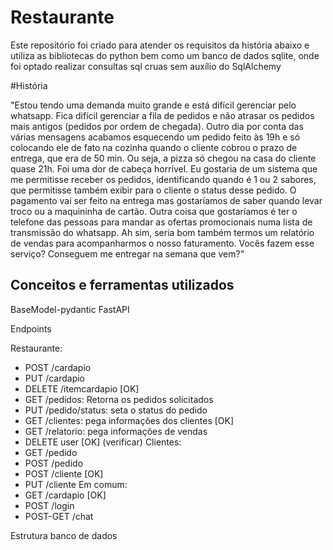 # Restaurante

Este repositório foi criado para atender os requisitos da história abaixo e utiliza as bibliotecas do python bem como um banco de dados sqlite, onde foi optado realizar consultas sql cruas sem auxílio do SqlAlchemy 

#História

"Estou tendo uma demanda muito grande e está difícil gerenciar pelo whatsapp. Fica difícil gerenciar a fila de pedidos e não atrasar os pedidos mais antigos (pedidos por ordem de chegada). Outro dia por conta das várias mensagens acabamos esquecendo um pedido feito às 19h e só colocando ele de fato na cozinha quando o cliente cobrou o prazo de entrega, que era de 50 min. Ou seja, a pizza só chegou na casa do cliente quase 21h. Foi uma dor de cabeça horrível. Eu gostaria de um sistema que me permitisse receber os pedidos, identificando quando é 1 ou 2 sabores, que permitisse também exibir para o cliente o status desse pedido. O pagamento vai ser feito na entrega mas gostaríamos de saber quando levar troco ou a maquininha de cartão. Outra coisa que gostaríamos é ter o telefone das pessoas para mandar as ofertas promocionais numa lista de transmissão do whatsapp. Ah sim, seria bom também termos um relatório de vendas para acompanharmos o nosso faturamento. Vocês fazem esse serviço? Conseguem me entregar na semana que vem?"

## Conceitos e ferramentas utilizados

BaseModel-pydantic
FastAPI


Endpoints

Restaurante:
- POST /cardapio
- PUT /cardapio 
- DELETE /itemcardapio [OK]
- GET /pedidos: Retorna os pedidos solicitados
- PUT /pedido/status: seta o status do pedido
- GET /clientes: pega informações dos clientes [OK]
- GET /relatorio: pega informações de vendas
- DELETE user [OK] (verificar)
Clientes:
- GET /pedido
- POST /pedido
- POST /cliente [OK]
- PUT /cliente 
Em comum:
- GET /cardapio [OK]
- POST /login
- POST-GET /chat

Estrutura banco de dados
